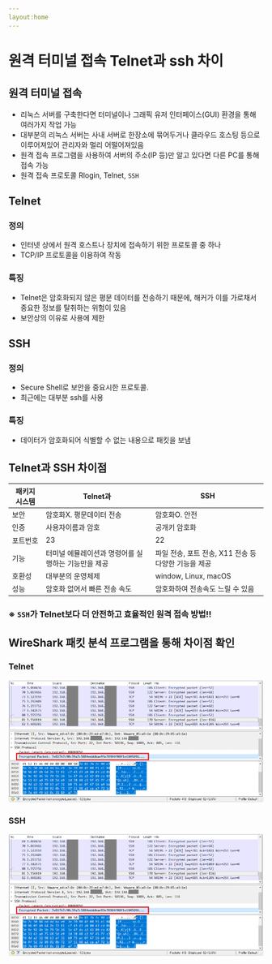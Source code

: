 ```yaml
---
layout:home
---
```


# 원격 터미널 접속 **Telnet**과 **ssh** 차이

## 원격 터미널 접속
- 리눅스 서버를 구축한다면 터미널이나 그래픽 유저 인터페이스(GUI) 환경을 통해 여러가지 작업 가능
- 대부분의 리눅스 서버는 사내 서버로 한장소에 묶어두거나 클라우드 호스팅 등으로 이루어져있어 관리자와 멀리 어떨어져있음
-  원격 접속 프로그램을 사용하여 서버의 주소(IP 등)만 알고 있다면 다른 PC를 통해 접속 가능
-  원격 접속 프로토콜 Rlogin, Telnet, `SSH`




## Telnet
### 정의
- 인터넷 상에서 원격 호스트나 장치에 접속하기 위한 프로토콜 중 하나
- TCP/IP 프로토콜을 이용하여 작동

### 특징
- Telnet은 암호화되지 않은 평문 데이터를 전송하기 때문에, 해커가 이를 가로채서 중요한 정보를 탈취하는 위험이 있음
- 보안상의 이유로 사용에 제한



## SSH
### 정의
- Secure Shell로 보안을 중요시한 프로토콜.
- 최근에는 대부분 ssh를 사용

### 특징
- 데이터가 암호화되어 식별할 수 없는 내용으로 패킷을 보냄

<h>
<h>


## Telnet과 SSH 차이점
  
|패키지 시스템| Telnet과 | SSH|
|---|---|---|
|보안|암호화X. 평문데이터 전송|암호화O. 안전|
|인증|사용자이름과 암호|공개키 암호화|
|포트번호|23|22|
|기능|터미널 에뮬레이션과 명령어를 실행하는 기능만을 제공|파일 전송, 포트 전송, X11 전송 등 다양한 기능을 제공|
|호환성|대부분의 운영체제|window, Linux, macOS|
|성능|암호화 없어서 빠른 전송 속도|암호화하여 전송속도 느릴 수 있음|
### ※ `SSH`가 Telnet보다 더 안전하고 효율적인 원격 접속 방법!!


## WireShark 패킷 분석 프로그램을 통해 차이점 확인
### **Telnet**

<img src="images/telnetpacket.png">

<h>

### **SSH**

<img src="images/sshpacket.png">
